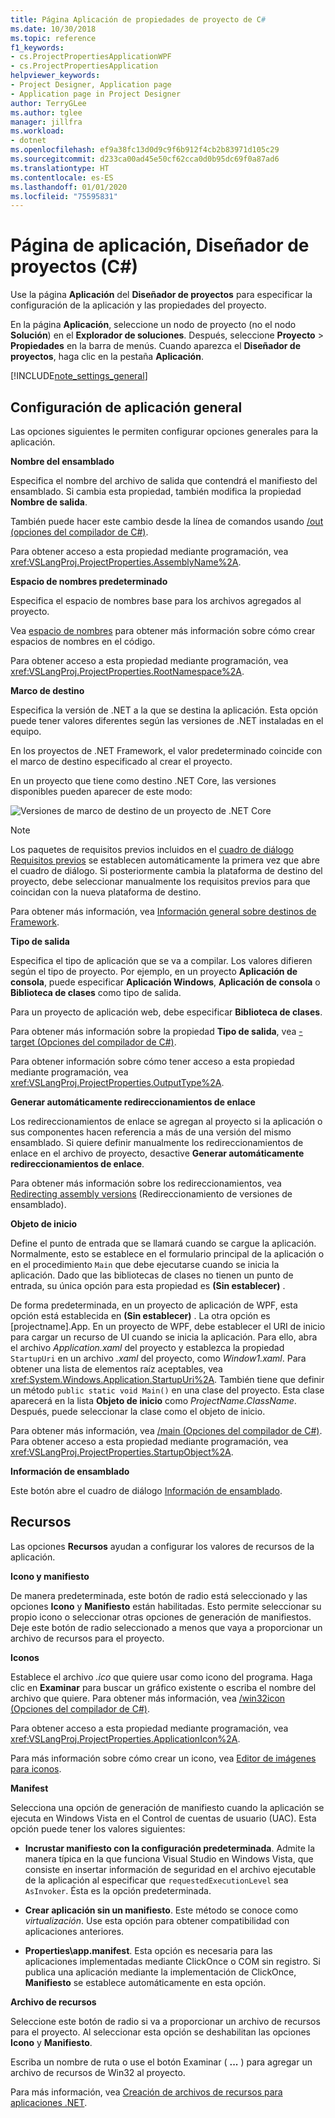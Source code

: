 ```yaml
---
title: Página Aplicación de propiedades de proyecto de C#
ms.date: 10/30/2018
ms.topic: reference
f1_keywords:
- cs.ProjectPropertiesApplicationWPF
- cs.ProjectPropertiesApplication
helpviewer_keywords:
- Project Designer, Application page
- Application page in Project Designer
author: TerryGLee
ms.author: tglee
manager: jillfra
ms.workload:
- dotnet
ms.openlocfilehash: ef9a38fc13d0d9c9f6b912f4cb2b83971d105c29
ms.sourcegitcommit: d233ca00ad45e50cf62cca0d0b95dc69f0a87ad6
ms.translationtype: HT
ms.contentlocale: es-ES
ms.lasthandoff: 01/01/2020
ms.locfileid: "75595831"
---
```

# <a name="application-page-project-designer-c"></a>Página de aplicación, Diseñador de proyectos (C#)

Use la página **Aplicación** del **Diseñador de proyectos** para especificar la configuración de la aplicación y las propiedades del proyecto.

En la página **Aplicación**, seleccione un nodo de proyecto (no el nodo **Solución**) en el **Explorador de soluciones**. Después, seleccione **Proyecto** > **Propiedades** en la barra de menús. Cuando aparezca el **Diseñador de proyectos**, haga clic en la pestaña **Aplicación**.

[!INCLUDE[note_settings_general](../../data-tools/includes/note_settings_general_md.md)]

## <a name="general-application-settings"></a>Configuración de aplicación general

Las opciones siguientes le permiten configurar opciones generales para la aplicación.

**Nombre del ensamblado**

Especifica el nombre del archivo de salida que contendrá el manifiesto del ensamblado. Si cambia esta propiedad, también modifica la propiedad **Nombre de salida**.

También puede hacer este cambio desde la línea de comandos usando [/out (opciones del compilador de C#)](/dotnet/csharp/language-reference/compiler-options/out-compiler-option).

Para obtener acceso a esta propiedad mediante programación, vea <xref:VSLangProj.ProjectProperties.AssemblyName%2A>.

**Espacio de nombres predeterminado**

Especifica el espacio de nombres base para los archivos agregados al proyecto.

Vea [espacio de nombres](/dotnet/csharp/language-reference/keywords/namespace) para obtener más información sobre cómo crear espacios de nombres en el código.

Para obtener acceso a esta propiedad mediante programación, vea <xref:VSLangProj.ProjectProperties.RootNamespace%2A>.

**Marco de destino**

Especifica la versión de .NET a la que se destina la aplicación. Esta opción puede tener valores diferentes según las versiones de .NET instaladas en el equipo.

En los proyectos de .NET Framework, el valor predeterminado coincide con el marco de destino especificado al crear el proyecto.

En un proyecto que tiene como destino .NET Core, las versiones disponibles pueden aparecer de este modo:

![Versiones de marco de destino de un proyecto de .NET Core](../media/application-target-framework.png)

> [!NOTE]
> Los paquetes de requisitos previos incluidos en el [cuadro de diálogo Requisitos previos](../../ide/reference/prerequisites-dialog-box.md) se establecen automáticamente la primera vez que abre el cuadro de diálogo. Si posteriormente cambia la plataforma de destino del proyecto, debe seleccionar manualmente los requisitos previos para que coincidan con la nueva plataforma de destino.

Para obtener más información, vea [Información general sobre destinos de Framework](../../ide/visual-studio-multi-targeting-overview.md).

**Tipo de salida**

Especifica el tipo de aplicación que se va a compilar. Los valores difieren según el tipo de proyecto. Por ejemplo, en un proyecto **Aplicación de consola**, puede especificar **Aplicación Windows**, **Aplicación de consola** o **Biblioteca de clases** como tipo de salida.

Para un proyecto de aplicación web, debe especificar **Biblioteca de clases**.

Para obtener más información sobre la propiedad **Tipo de salida**, vea [-target (Opciones del compilador de C#)](/dotnet/csharp/language-reference/compiler-options/target-compiler-option).

Para obtener información sobre cómo tener acceso a esta propiedad mediante programación, vea <xref:VSLangProj.ProjectProperties.OutputType%2A>.

**Generar automáticamente redireccionamientos de enlace**

Los redireccionamientos de enlace se agregan al proyecto si la aplicación o sus componentes hacen referencia a más de una versión del mismo ensamblado. Si quiere definir manualmente los redireccionamientos de enlace en el archivo de proyecto, desactive **Generar automáticamente redireccionamientos de enlace**.

Para obtener más información sobre los redireccionamientos, vea [Redirecting assembly versions](/dotnet/framework/configure-apps/redirect-assembly-versions) (Redireccionamiento de versiones de ensamblado).

**Objeto de inicio**

Define el punto de entrada que se llamará cuando se cargue la aplicación. Normalmente, esto se establece en el formulario principal de la aplicación o en el procedimiento `Main` que debe ejecutarse cuando se inicia la aplicación. Dado que las bibliotecas de clases no tienen un punto de entrada, su única opción para esta propiedad es **(Sin establecer)** .

De forma predeterminada, en un proyecto de aplicación de WPF, esta opción está establecida en **(Sin establecer)** . La otra opción es \[projectname].App. En un proyecto de WPF, debe establecer el URI de inicio para cargar un recurso de UI cuando se inicia la aplicación. Para ello, abra el archivo *Application.xaml* del proyecto y establezca la propiedad `StartupUri` en un archivo *.xaml* del proyecto, como *Window1.xaml*. Para obtener una lista de elementos raíz aceptables, vea <xref:System.Windows.Application.StartupUri%2A>. También tiene que definir un método `public static void Main()` en una clase del proyecto. Esta clase aparecerá en la lista **Objeto de inicio** como *ProjectName.ClassName*. Después, puede seleccionar la clase como el objeto de inicio.

Para obtener más información, vea [/main (Opciones del compilador de C#)](/dotnet/csharp/language-reference/compiler-options/main-compiler-option). Para obtener acceso a esta propiedad mediante programación, vea <xref:VSLangProj.ProjectProperties.StartupObject%2A>.

**Información de ensamblado**

Este botón abre el cuadro de diálogo [Información de ensamblado](../../ide/reference/assembly-information-dialog-box.md).

## <a name="resources"></a>Recursos

Las opciones **Recursos** ayudan a configurar los valores de recursos de la aplicación.

**Icono y manifiesto**

De manera predeterminada, este botón de radio está seleccionado y las opciones **Icono** y **Manifiesto** están habilitadas. Esto permite seleccionar su propio icono o seleccionar otras opciones de generación de manifiestos. Deje este botón de radio seleccionado a menos que vaya a proporcionar un archivo de recursos para el proyecto.

**Iconos**

Establece el archivo *.ico* que quiere usar como icono del programa. Haga clic en **Examinar** para buscar un gráfico existente o escriba el nombre del archivo que quiere. Para obtener más información, vea [/win32icon (Opciones del compilador de C#)](/dotnet/csharp/language-reference/compiler-options/win32icon-compiler-option).

Para obtener acceso a esta propiedad mediante programación, vea <xref:VSLangProj.ProjectProperties.ApplicationIcon%2A>.

Para más información sobre cómo crear un icono, vea [Editor de imágenes para iconos](/cpp/windows/image-editor-for-icons).

**Manifest**

Selecciona una opción de generación de manifiesto cuando la aplicación se ejecuta en Windows Vista en el Control de cuentas de usuario (UAC). Esta opción puede tener los valores siguientes:

- **Incrustar manifiesto con la configuración predeterminada**. Admite la manera típica en la que funciona Visual Studio en Windows Vista, que consiste en insertar información de seguridad en el archivo ejecutable de la aplicación al especificar que `requestedExecutionLevel` sea `AsInvoker`. Ésta es la opción predeterminada.

- **Crear aplicación sin un manifiesto**. Este método se conoce como *virtualización*. Use esta opción para obtener compatibilidad con aplicaciones anteriores.

- **Properties\app.manifest**. Esta opción es necesaria para las aplicaciones implementadas mediante ClickOnce o COM sin registro. Si publica una aplicación mediante la implementación de ClickOnce, **Manifiesto** se establece automáticamente en esta opción.

**Archivo de recursos**

Seleccione este botón de radio si va a proporcionar un archivo de recursos para el proyecto. Al seleccionar esta opción se deshabilitan las opciones **Icono** y **Manifiesto**.

Escriba un nombre de ruta o use el botón Examinar ( **...** ) para agregar un archivo de recursos de Win32 al proyecto.

Para más información, vea [Creación de archivos de recursos para aplicaciones .NET](/dotnet/framework/resources/creating-resource-files-for-desktop-apps).
